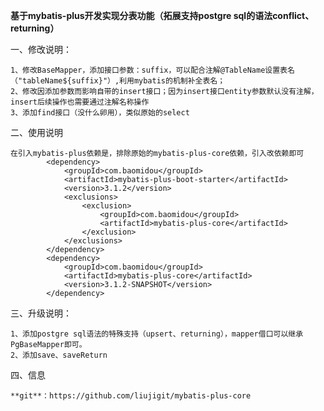 **基于mybatis-plus开发实现分表功能（拓展支持postgre sql的语法conflict、returning）**
   
一、修改说明：
     
    1、修改BaseMapper，添加接口参数：suffix，可以配合注解@TableName设置表名（"tableName${suffix}"）,利用mybatis的机制补全表名；
    2、修改因添加参数而影响自带的insert接口；因为insert接口entity参数默认没有注解，insert后续操作也需要通过注解名称操作
    3、添加find接口（没什么卵用），类似原始的select
二、使用说明

    在引入mybatis-plus依赖是，排除原始的mybatis-plus-core依赖，引入改依赖即可
            <dependency>
                <groupId>com.baomidou</groupId>
                <artifactId>mybatis-plus-boot-starter</artifactId>
                <version>3.1.2</version>
                <exclusions>
                    <exclusion>
                        <groupId>com.baomidou</groupId>
                        <artifactId>mybatis-plus-core</artifactId>
                    </exclusion>
                </exclusions>
            </dependency>
            <dependency>
                <groupId>com.baomidou</groupId>
                <artifactId>mybatis-plus-core</artifactId>
                <version>3.1.2-SNAPSHOT</version>
            </dependency>
            
三、升级说明：
    
    1、添加postgre sql语法的特殊支持（upsert、returning），mapper借口可以继承PgBaseMapper即可。
    2、添加save、saveReturn
    
四、信息
    
    **git**：https://github.com/liujigit/mybatis-plus-core